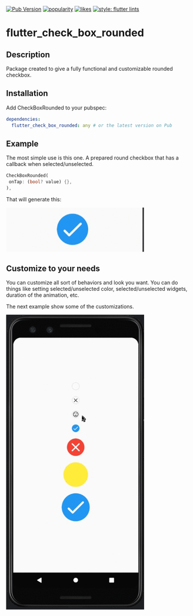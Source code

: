[![Pub Version](https://img.shields.io/pub/v/badges?color=blueviolet)](https://pub.dev/packages/flutter_check_box_rounded)
[![popularity](https://img.shields.io/pub/popularity/badges?logo=dart)](https://pub.dev/packages/flutter_check_box_rounded/score)
[![likes](https://img.shields.io/pub/likes/badges?logo=dart)](https://pub.dev/packages/flutter_check_box_rounded/score)
[![style: flutter lints](https://img.shields.io/badge/style-flutter__lints-blue)](https://pub.dev/packages/flutter_lints)

# flutter_check_box_rounded

## Description

Package created to give a fully functional and customizable rounded checkbox.

## Installation

Add CheckBoxRounded to your pubspec:

```yaml
dependencies:
  flutter_check_box_rounded: any # or the latest version on Pub
```

## Example

The most simple use is this one. A prepared round checkbox that has a callback when selected/unselected.

```dart
CheckBoxRounded(
 onTap: (bool? value) {},
),
```

That will generate this:

<img src="https://github.com/ziqq/flutter_check_box_rounded/blob/main/.images/1.gif?raw=true" width="375" alt="enter image description here">

## Customize to your needs
You can customize all sort of behaviors and look you want. You can do things like setting selected/unselected color, selected/unselected
widgets, duration of the animation, etc.

The next example show some of the customizations.

<img src="https://github.com/ziqq/flutter_check_box_rounded/blob/main/.images/2.gif?raw=true" width="375" alt="enter image description here">
